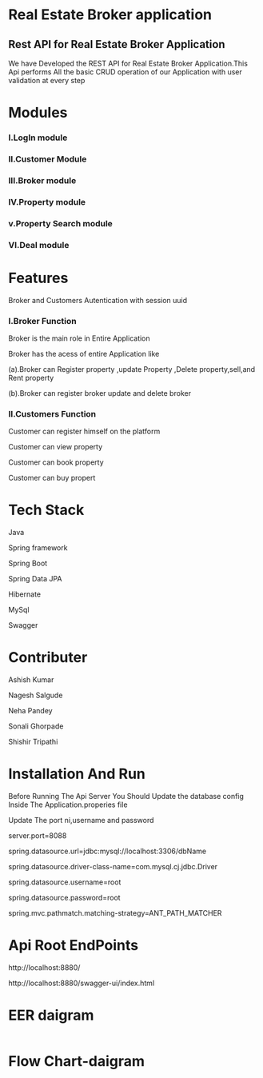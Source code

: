 
<h1>Real Estate Broker application</h1>
<h2>Rest API for Real Estate Broker Application</h2>
<p>We have Developed the REST API for Real Estate Broker Application.This Api performs All the basic CRUD operation of our Application with user validation at every step</p>
<h1>Modules</h1>
<h3>I.LogIn module</h3>
<h3>II.Customer Module</h3>
<h3>III.Broker module</h3>
<h3>IV.Property module</h3>
<h3>v.Property Search module</h3>
<h3>VI.Deal module</h3>

<h1>Features</h1>
<p>Broker and Customers Autentication with session uuid</p>
<h3>I.Broker Function</h3>
<p>Broker is the main role in Entire Application</p>
<p>Broker has the acess of entire Application like </p>
<p>(a).Broker can Register property ,update Property ,Delete property,sell,and Rent property</p>
<p>(b).Broker can register broker update and delete broker  </p>

<h3>II.Customers Function</h3>
<p>Customer can register himself on the platform </p>
<p>Customer can view property  </p>
<p>Customer can book property  </p>
<p>Customer can buy propert  </p>

<h1>Tech Stack</h1>
<p>Java</p>
<p>Spring framework</p>
<p>Spring Boot</p>
<p>Spring Data JPA</p>
<p>Hibernate</p>
<p>MySql</p>
<p>Swagger</p>

<h1>Contributer</h1>
<p>Ashish Kumar</p>
<p>Nagesh Salgude</p>
<p>Neha Pandey</p>
<p>Sonali Ghorpade</p>
<p>Shishir Tripathi</p>

<h1>Installation And Run</h1>
<p>Before Running The Api Server You Should  Update the database config Inside The Application.properies file</p>
<p>Update The port ni,username and password</p>
<p>server.port=8088</p>


<p>spring.datasource.url=jdbc:mysql://localhost:3306/dbName</p>
<p>spring.datasource.driver-class-name=com.mysql.cj.jdbc.Driver</p>
<p>spring.datasource.username=root</p>
<p>spring.datasource.password=root</p>
<p>spring.mvc.pathmatch.matching-strategy=ANT_PATH_MATCHER</p>
<h1>Api Root EndPoints</h1>
<p>http://localhost:8880/</p>
<p>http://localhost:8880/swagger-ui/index.html</p>

<h1>EER daigram</h1>

<img src="https://user-images.githubusercontent.com/87129673/221365948-7b435f82-f945-4b0b-b362-4e9c987a678f.png" alt="">


<h1>Flow Chart-daigram</h1>



  








